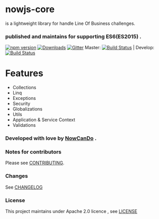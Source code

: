 # **nowjs-core** 
is a lightweight library for handle Line Of Business challenges.

### published and maintains for supporting ES6(ES2015) .
 
 [![npm version](https://badge.fury.io/js/nowjs-core.svg)](https://www.npmjs.com/package/nowjs-core)
 [![Downloads](https://img.shields.io/npm/dm/nowjs-core.svg)](https://www.npmjs.com/package/nowjs-core)
 [![Gitter](https://badges.gitter.im/nowcando/nowjs-core.svg)](https://gitter.im/nowcando/nowjs-core?utm_source=badge&utm_medium=badge&utm_campaign=pr-badge) 
 Master: [![Build Status](https://travis-ci.org/nowcando/nowjs-core.svg?branch=master)](https://travis-ci.org/nowcando/nowjs-core) |  Develop: [![Build Status](https://travis-ci.org/nowcando/nowjs-core.svg?branch=develop)](https://travis-ci.org/nowcando/nowjs-core)

 # Features
 
 - Collections
 - Linq
 - Exceptions
 - Security
 - Globalizations
 - Utils
 - Application & Service Context
 - Validations
 

### Developed with love by [NowCanDo](http://www.nowcando.com)  .

### Notes for contributors

Please see [CONTRIBUTING](./CONTRIBUTING.md).

### Changes

See [CHANGELOG](./CHANGELOG.md)
   
### License   
This project maintains under Apache 2.0 licence , see [LICENSE](./LICENSE.md) 